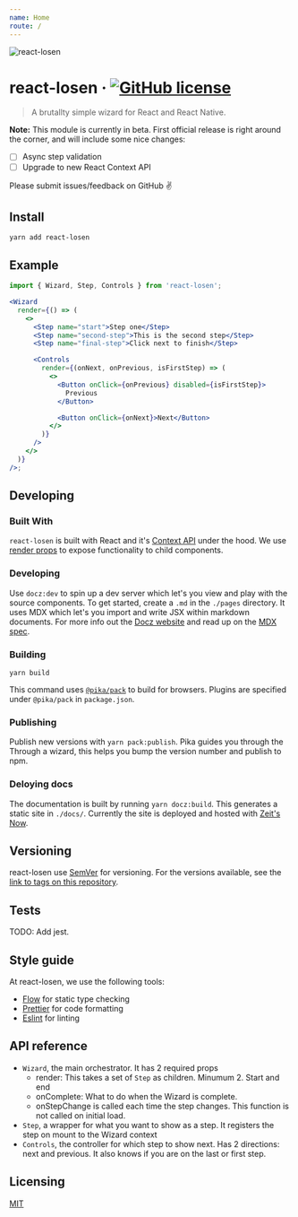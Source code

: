 ```yaml
---
name: Home
route: /
---
```


![react-losen](https://user-images.githubusercontent.com/2470775/39097362-8093ab6e-465b-11e8-845e-b21b893d6091.png)

# react-losen &middot; [![GitHub license](https://img.shields.io/badge/license-MIT-blue.svg?style=flat-square)](https://github.com/otovo/react-losen/blob/master/LICENSE)

> A brutallty simple wizard for React and React Native.

**Note:** This module is currently in beta. First official release is right around the corner, and will include some nice changes:

  - [ ] Async step validation
  - [ ] Upgrade to new React Context API

Please submit issues/feedback on GitHub ✌️

## Install

```shell
yarn add react-losen
```

## Example

```jsx
import { Wizard, Step, Controls } from 'react-losen';

<Wizard
  render={() => (
    <>
      <Step name="start">Step one</Step>
      <Step name="second-step">This is the second step</Step>
      <Step name="final-step">Click next to finish</Step>

      <Controls
        render={(onNext, onPrevious, isFirstStep) => (
          <>
            <Button onClick={onPrevious} disabled={isFirstStep}>
              Previous
            </Button>

            <Button onClick={onNext}>Next</Button>
          </>
        )}
      />
    </>
  )}
/>;
```

## Developing

### Built With

`react-losen` is built with React and it's [Context API](https://reactjs.org/docs/context.html) under the hood. We use [render props](https://reactjs.org/docs/render-props.html) to expose functionality to child components.

### Developing

Use `docz:dev` to spin up a dev server which let's you view and play with the source components. To get started, create a `.md` in the `./pages` directory. It uses MDX which let's you import and write
JSX within markdown documents. For more info out the [Docz website](https://www.docz.site/) and read up on the [MDX spec](https://github.com/mdx-js/mdx/).

### Building

```
yarn build
```

This command uses [`@pika/pack`](https://www.pikapkg.com/blog/introducing-pika-pack/) to build for browsers. Plugins are specified under `@pika/pack` in `package.json`.

### Publishing

Publish new versions with `yarn pack:publish`. Pika guides you through the Through a wizard, this helps you bump the version number and publish to npm.

### Deloying docs

The documentation is built by running `yarn docz:build`. This generates a static site in `./docs/`. Currently the site is deployed and hosted with [Zeit's Now](https://zeit.co/blog/now-static).

## Versioning

react-losen use [SemVer](http://semver.org/) for versioning. For the versions available, see the [link to tags on this repository](/tags).

## Tests

TODO: Add jest.

## Style guide

At react-losen, we use the following tools:

- [Flow](https://flow.org/) for static type checking
- [Prettier](https://prettier.io/) for code formatting
- [Eslint](https://eslint.org/) for linting

## API reference

- `Wizard`, the main orchestrator. It has 2 required props
  - render: This takes a set of `Step` as children. Minumum 2. Start and end
  - onComplete: What to do when the Wizard is complete.
  - onStepChange is called each time the step changes. This function is not called on initial load.
- `Step`, a wrapper for what you want to show as a step. It registers the step on mount to the Wizard context
- `Controls`, the controller for which step to show next. Has 2 directions: next and previous. It also knows if you are on the last or first step.

## Licensing

[MIT](https://github.com/otovo/react-losen/blob/master/LICENSE)
